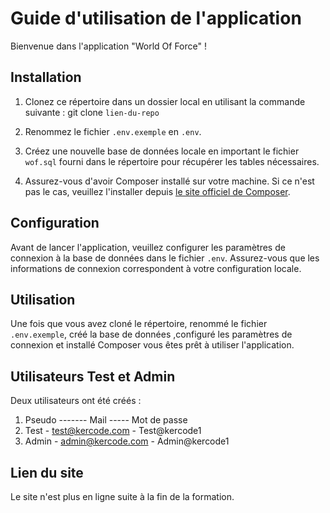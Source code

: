 # Guide d'utilisation de l'application

Bienvenue dans l'application "World Of Force" !

## Installation

1. Clonez ce répertoire dans un dossier local en utilisant la commande suivante : git clone `lien-du-repo`

2. Renommez le fichier `.env.exemple` en `.env`.

3. Créez une nouvelle base de données locale en important le fichier `wof.sql` fourni dans le répertoire pour récupérer les tables nécessaires.

4. Assurez-vous d'avoir Composer installé sur votre machine. Si ce n'est pas le cas, veuillez l'installer depuis [le site officiel de Composer](https://getcomposer.org/).

## Configuration

Avant de lancer l'application, veuillez configurer les paramètres de connexion à la base de données dans le fichier `.env`. Assurez-vous que les informations de connexion correspondent à votre configuration locale.

## Utilisation

Une fois que vous avez cloné le répertoire, renommé le fichier `.env.exemple`, créé la base de données ,configuré les paramètres de connexion et installé Composer vous êtes prêt à utiliser l'application.

## Utilisateurs Test et Admin

Deux utilisateurs ont été créés :
1. Pseudo ------- Mail ----- Mot de passe
2. Test - test@kercode.com - Test@kercode1
3. Admin - admin@kercode.com - Admin@kercode1

## Lien du site
Le site n'est plus en ligne suite à la fin de la formation.
